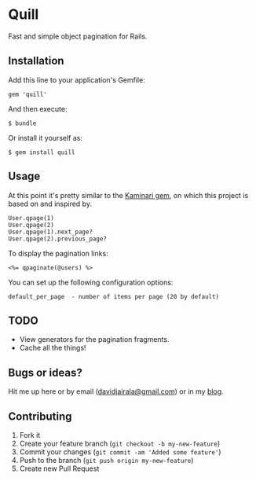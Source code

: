 # Quill

Fast and simple object pagination for Rails.

## Installation

Add this line to your application's Gemfile:

    gem 'quill'

And then execute:

    $ bundle

Or install it yourself as:

    $ gem install quill

## Usage

At this point it's pretty similar to the [Kaminari gem](https://github.com/amatsuda/kaminari), on which this project is based on and inspired by.

    User.qpage(1)
    User.qpage(2)
    User.qpage(1).next_page?
    User.qpage(2).previous_page?

To display the pagination links:

    <%= qpaginate(@users) %>

You can set up the following configuration options:

    default_per_page  - number of items per page (20 by default)

## TODO

* View generators for the pagination fragments.
* Cache all the things!

## Bugs or ideas?

Hit me up here or by email ([davidjairala@gmail.com](davidjairala@gmail.com)) or in my [blog](http://davemode.com/).

## Contributing

1. Fork it
2. Create your feature branch (`git checkout -b my-new-feature`)
3. Commit your changes (`git commit -am 'Added some feature'`)
4. Push to the branch (`git push origin my-new-feature`)
5. Create new Pull Request
